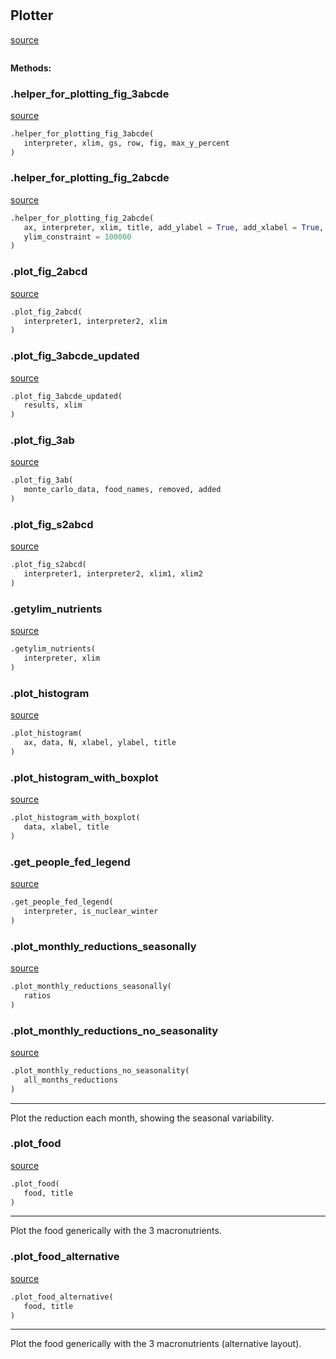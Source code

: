 #


## Plotter
[source](https://github.com/allfed/allfed-integrated-model/blob/master/src/utilities/plotter.py/#L37)
```python 

```




**Methods:**


### .helper_for_plotting_fig_3abcde
[source](https://github.com/allfed/allfed-integrated-model/blob/master/src/utilities/plotter.py/#L326)
```python
.helper_for_plotting_fig_3abcde(
   interpreter, xlim, gs, row, fig, max_y_percent
)
```


### .helper_for_plotting_fig_2abcde
[source](https://github.com/allfed/allfed-integrated-model/blob/master/src/utilities/plotter.py/#L479)
```python
.helper_for_plotting_fig_2abcde(
   ax, interpreter, xlim, title, add_ylabel = True, add_xlabel = True,
   ylim_constraint = 100000
)
```


### .plot_fig_2abcd
[source](https://github.com/allfed/allfed-integrated-model/blob/master/src/utilities/plotter.py/#L779)
```python
.plot_fig_2abcd(
   interpreter1, interpreter2, xlim
)
```


### .plot_fig_3abcde_updated
[source](https://github.com/allfed/allfed-integrated-model/blob/master/src/utilities/plotter.py/#L936)
```python
.plot_fig_3abcde_updated(
   results, xlim
)
```


### .plot_fig_3ab
[source](https://github.com/allfed/allfed-integrated-model/blob/master/src/utilities/plotter.py/#L1024)
```python
.plot_fig_3ab(
   monte_carlo_data, food_names, removed, added
)
```


### .plot_fig_s2abcd
[source](https://github.com/allfed/allfed-integrated-model/blob/master/src/utilities/plotter.py/#L1121)
```python
.plot_fig_s2abcd(
   interpreter1, interpreter2, xlim1, xlim2
)
```


### .getylim_nutrients
[source](https://github.com/allfed/allfed-integrated-model/blob/master/src/utilities/plotter.py/#L1450)
```python
.getylim_nutrients(
   interpreter, xlim
)
```


### .plot_histogram
[source](https://github.com/allfed/allfed-integrated-model/blob/master/src/utilities/plotter.py/#L1473)
```python
.plot_histogram(
   ax, data, N, xlabel, ylabel, title
)
```


### .plot_histogram_with_boxplot
[source](https://github.com/allfed/allfed-integrated-model/blob/master/src/utilities/plotter.py/#L1482)
```python
.plot_histogram_with_boxplot(
   data, xlabel, title
)
```


### .get_people_fed_legend
[source](https://github.com/allfed/allfed-integrated-model/blob/master/src/utilities/plotter.py/#L1507)
```python
.get_people_fed_legend(
   interpreter, is_nuclear_winter
)
```


### .plot_monthly_reductions_seasonally
[source](https://github.com/allfed/allfed-integrated-model/blob/master/src/utilities/plotter.py/#L1577)
```python
.plot_monthly_reductions_seasonally(
   ratios
)
```


### .plot_monthly_reductions_no_seasonality
[source](https://github.com/allfed/allfed-integrated-model/blob/master/src/utilities/plotter.py/#L1590)
```python
.plot_monthly_reductions_no_seasonality(
   all_months_reductions
)
```

---
Plot the reduction each month, showing the seasonal variability.

### .plot_food
[source](https://github.com/allfed/allfed-integrated-model/blob/master/src/utilities/plotter.py/#L1605)
```python
.plot_food(
   food, title
)
```

---
Plot the food generically with the 3 macronutrients.

### .plot_food_alternative
[source](https://github.com/allfed/allfed-integrated-model/blob/master/src/utilities/plotter.py/#L1663)
```python
.plot_food_alternative(
   food, title
)
```

---
Plot the food generically with the 3 macronutrients (alternative layout).
